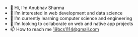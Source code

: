 - 👋 Hi, I’m Anubhav Sharma
- 👀 I’m interested in  web development  and data science
- 🌱 I’m currently learning computer science and engineering
- 💞️ I’m looking to collaborate on web and native app projects
- 📫 How to reach me 19bcs1114@gmail.com

